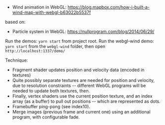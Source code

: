 
* Wind animation in WebGL: https://blog.mapbox.com/how-i-built-a-wind-map-with-webgl-b63022b5537f

based on:

* Particle system in WebGL: https://nullprogram.com/blog/2014/06/29/


Run the demos: `yarn start` from project root.
Run the webgl-wind demo: `yarn start` from the `webgl-wind` folder, then open `http://localhost:1337/demo/`

Technique:

* Fragment shader updates position and velocity data (encoded in textures)
* Quite possibly separate textures are needed for position and velocity, due to resolution constraints -- different WebGL programs will be needed to update both textures, then.
* Finally, vertex shaders use the current position texture, and an index array (as a buffer) to pull out positions -- which are represented as dots.
* Framebuffer ping-pong (see index10).
* Merge images (previous frame and current one) using an additional program, with configurable fade.
